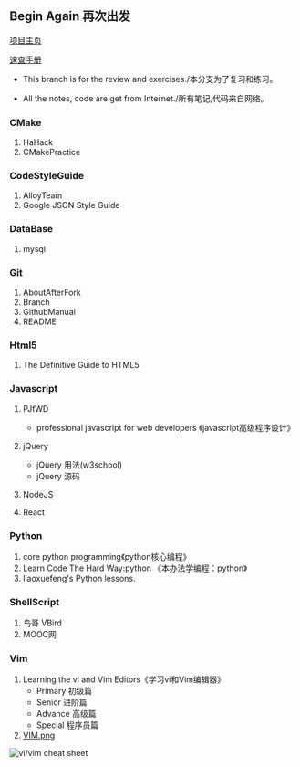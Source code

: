 Begin Again 再次出发
---
[项目主页](https://github.com/wikinee/BeginAgain.git)

[速查手册](https://github.com/wikinee/Awesome-Cheat-Sheet.git)

- This branch is for the review and exercises./本分支为了复习和练习。

- All the notes, code are get from Internet./所有笔记,代码来自网络。

### CMake
1. HaHack
2. CMakePractice

### CodeStyleGuide
1. AlloyTeam
2. Google JSON Style Guide

### DataBase
1. mysql

### Git
1. AboutAfterFork
2. Branch
3. GithubManual
4. README

### Html5
1. The Definitive Guide to HTML5

### Javascript
1. PJfWD
    - professional javascript for web developers
     《javascript高级程序设计》

2. jQuery
    - jQuery 用法(w3school)
    - jQuery 源码

3. NodeJS

4. React

### Python
1. core python programming《python核心编程》
2. Learn Code The Hard Way:python 《本办法学编程：python》
3. liaoxuefeng's Python lessons.

### ShellScript
1. 鸟哥 VBird
2. MOOC网

### Vim
1. Learning the vi and Vim Editors《学习vi和Vim编辑器》
    - Primary 初级篇
    - Senior 进阶篇
    - Advance 高级篇
    - Special 程序员篇
2. [VIM.png](http://sheet.shiar.nl/vi)

![vi/vim cheat sheet](https://github.com/wikinee/BeginAgain/blob/master/Vim/VIM.png)